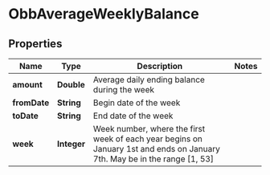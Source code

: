 

# ObbAverageWeeklyBalance


## Properties

| Name | Type | Description | Notes |
|------------ | ------------- | ------------- | -------------|
|**amount** | **Double** | Average daily ending balance during the week |  |
|**fromDate** | **String** | Begin date of the week |  |
|**toDate** | **String** | End date of the week |  |
|**week** | **Integer** | Week number, where the first week of each year begins on January 1st and ends on January 7th. May be in the range [1, 53] |  |



